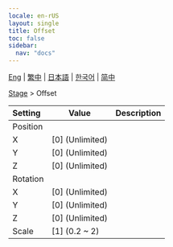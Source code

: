 ```yaml
---
locale: en-rUS
layout: single
title: Offset
toc: false
sidebar:
  nav: "docs"
---
```

[Eng](/dancexr/menu/2025.4/stage/offset) | [繁中](/tw/dancexr/menu/2025.4/stage/offset) | [日本語](/jp/dancexr/menu/2025.4/stage/offset) | [한국어](/kr/dancexr/menu/2025.4/stage/offset) | [简中](/zh/dancexr/menu/2025.4/stage/offset)

[Stage](../menu#Stage) > Offset



| Setting | Value | Description |
| :--- | --- | :--- |
|<nobr>Position</nobr>|| 
|<nobr>X</nobr>| [0] (Unlimited) | 
|<nobr>Y</nobr>| [0] (Unlimited) | 
|<nobr>Z</nobr>| [0] (Unlimited) | 
|<nobr>Rotation</nobr>|| 
|<nobr>X</nobr>| [0] (Unlimited) | 
|<nobr>Y</nobr>| [0] (Unlimited) | 
|<nobr>Z</nobr>| [0] (Unlimited) | 
|<nobr>Scale</nobr>| [1] (0.2 ~ 2) | 
